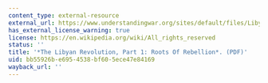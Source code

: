 ```yaml
---
content_type: external-resource
external_url: https://www.understandingwar.org/sites/default/files/Libya_Part1_ExecSum.pdf
has_external_license_warning: true
license: https://en.wikipedia.org/wiki/All_rights_reserved
status: ''
title: '*The Libyan Revolution, Part 1: Roots Of Rebellion*. (PDF)'
uid: bb55926b-e695-4538-bf60-5ece47e84169
wayback_url: ''
---
```

